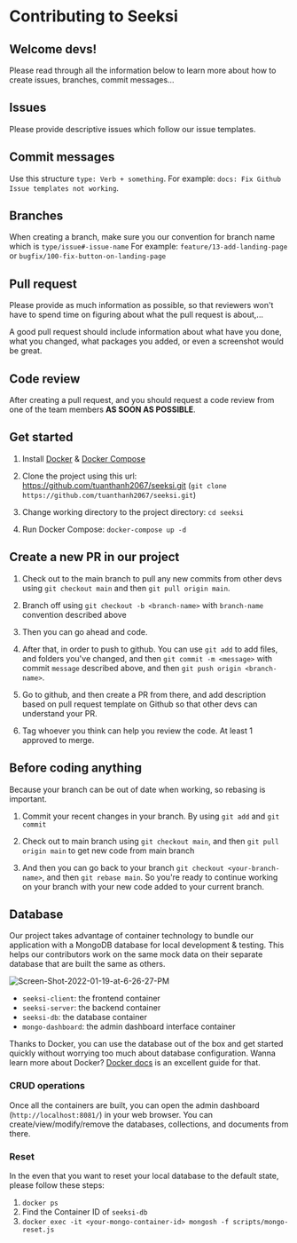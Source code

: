 # Contributing to Seeksi

## Welcome devs!

Please read through all the information below to learn more about how to create issues, branches, commit messages...

## Issues

Please provide descriptive issues which follow our issue templates.

## Commit messages

Use this structure `type: Verb + something`. For example: `docs: Fix Github Issue templates not working`.

## Branches

When creating a branch, make sure you our convention for branch name which is `type/issue#-issue-name`
For example: `feature/13-add-landing-page` or `bugfix/100-fix-button-on-landing-page`

## Pull request

Please provide as much information as possible, so that reviewers won't have to spend time on figuring about what the pull request is about,...

A good pull request should include information about what have you done, what you changed, what packages you added, or even a screenshot would be great.

## Code review

After creating a pull request, and you should request a code review from one of the team members **AS SOON AS POSSIBLE**.

## Get started

1. Install [Docker](https://docs.docker.com/get-docker/) & [Docker Compose](https://docs.docker.com/compose/install/)

2. Clone the project using this url: https://github.com/tuanthanh2067/seeksi.git (`git clone https://github.com/tuanthanh2067/seeksi.git`)

3. Change working directory to the project directory: `cd seeksi`

4. Run Docker Compose: `docker-compose up -d`

## Create a new PR in our project

1. Check out to the main branch to pull any new commits from other devs using `git checkout main` and then `git pull origin main`.

2. Branch off using `git checkout -b <branch-name>` with `branch-name` convention described above

3. Then you can go ahead and code.

4. After that, in order to push to github. You can use `git add` to add files, and folders you've changed, and then `git commit -m <message>` with commit `message` described above, and then `git push origin <branch-name>`.

5. Go to github, and then create a PR from there, and add description based on pull request template on Github so that other devs can understand your PR.

6. Tag whoever you think can help you review the code. At least 1 approved to merge.

## Before coding anything

Because your branch can be out of date when working, so rebasing is important.

1. Commit your recent changes in your branch. By using `git add` and `git commit`

2. Check out to main branch using `git checkout main`, and then `git pull origin main` to get new code from main branch

3. And then you can go back to your branch `git checkout <your-branch-name>`, and then `git rebase main`. So you're ready to continue working on your branch with your new code added to your current branch.

## Database

Our project takes advantage of container technology to bundle our application with a MongoDB database for local development & testing. This helps our contributors work on the same mock data on their separate database that are built the same as others.

<img src="https://i.ibb.co/bgXtPpd/Screen-Shot-2022-01-19-at-6-26-27-PM.png" alt="Screen-Shot-2022-01-19-at-6-26-27-PM" border="0">

- `seeksi-client`: the frontend container
- `seeksi-server`: the backend container
- `seeksi-db`: the database container
- `mongo-dashboard`: the admin dashboard interface container

Thanks to Docker, you can use the database out of the box and get started quickly without worrying too much about database configuration. Wanna learn more about Docker? [Docker docs](https://docs.docker.com/get-started/overview/) is an excellent guide for that.

### CRUD operations

Once all the containers are built, you can open the admin dashboard (`http://localhost:8081/`) in your web browser. You can create/view/modify/remove the databases, collections, and documents from there.

### Reset

In the even that you want to reset your local database to the default state, please follow these steps:

1. `docker ps`
2. Find the Container ID of `seeksi-db`
3. `docker exec -it <your-mongo-container-id> mongosh -f scripts/mongo-reset.js`
